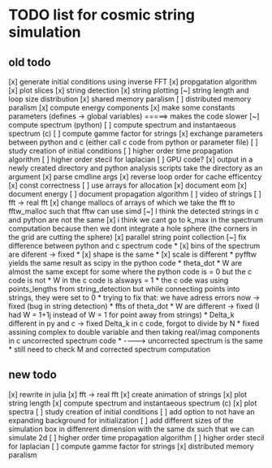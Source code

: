 # TODO list for cosmic string simulation

## old todo
[x] generate initial conditions using inverse FFT
[x] propgatation algorithm
[x] plot slices
[x] string detection
[x] string plotting
[~] string length and loop size distribution
[x] shared memory paralism
[ ] distributed memory paralism
[x] compute energy components
[x] make some constants parameters (defines -> global variables) =====> makes the code slower
[~] compute spectrum (python)
[ ] compute spectrum and instantaeous spectrum (c)
[ ] compute gamme factor for strings
[x] exchange parameters between python and c (either call c code from python or parameter file)
[ ] study creation of initial conditions
[ ] higher order time propagation algorithm
[ ] higher order stecil for laplacian
[ ] GPU code?
[x] output in a newly created directory and python analysis scripts take the directory as an argument
[x] parse cmdline args
[x] reverse loop order for cache efficentcy
[x] const correctness
[ ] use arrays for allocation
[x] document eom
[x] document energy
[ ] document propagation algorithm
[ ] video of strings
[ ] fft -> real fft
[x] change mallocs of arrays of which we take the fft to fftw_malloc such that fftw can use simd
[~] I think the detected strings in c and python are not the same
[x] i think we cant go to k_max in the spectrum computation because then we dont integrate a hole sphere (the corners in the grid are cutting the sphere)
[x] parallel string point collection
[~] fix difference between python and c spectrum code
    * [x] bins of the spectrum are diferent -> fixed
    * [x] shape is the same
    * [x] scale is different
    * pyfftw yields the same result as scipy in the python code
    * theta_dot * W are almost the same except for some where the python code is = 0 but the c code is not
    * W in the c code is alsways = 1
    * the c ode was using points_lengths from string_detection but while connecting points into strings, they were set to 0
    * trying to fix that: we have adress errors now -> fixed (bug in string detection)
    * ffts of theta_dot * W are different -> fixed (I had W = 1+1j instead of W = 1 for point away from strings)
    * Delta_k different in py and c -> fixed Delta_k in c code, forgot to divide by N
    * fixed assining complex to double variable and then taking real/imag components in c uncorrected spectrum code
    * ----> uncorrected spectrum is the same
    * still need to check M and corrected spectrum computation

## new todo
[x] rewrite in julia
[x] fft -> real fft
[x] create animation of strings
[x] plot string length
[x] compute spectrum and instantaeous spectrum (c)
[x] plot spectra
[ ] study creation of initial conditions
[ ] add option to not have an expanding background for initialization
[ ] add different sizes of the simulation box in diffenrent dimension with the same dx such that we can simulate 2d
[ ] higher order time propagation algorithm
[ ] higher order stecil for laplacian
[ ] compute gamme factor for strings
[x] distributed memory paralism
